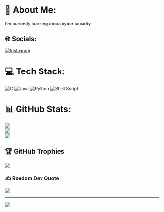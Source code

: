 # 💫 About Me:
i'm currently learning about cyber security


## 🌐 Socials:
[![Instagram](https://img.shields.io/badge/Instagram-%23E4405F.svg?logo=Instagram&logoColor=white)](https://instagram.com/x_conficius_x) 

# 💻 Tech Stack:
![C](https://img.shields.io/badge/c-%2300599C.svg?style=for-the-badge&logo=c&logoColor=white) ![Java](https://img.shields.io/badge/java-%23ED8B00.svg?style=for-the-badge&logo=java&logoColor=white) ![Python](https://img.shields.io/badge/python-3670A0?style=for-the-badge&logo=python&logoColor=ffdd54) ![Shell Script](https://img.shields.io/badge/shell_script-%23121011.svg?style=for-the-badge&logo=gnu-bash&logoColor=white)
# 📊 GitHub Stats:
![](https://github-readme-stats.vercel.app/api?username=godlANONYMOUS&theme=tokyonight&hide_border=false&include_all_commits=true&count_private=true)<br/>
![](https://github-readme-streak-stats.herokuapp.com/?user=godlANONYMOUS&theme=tokyonight&hide_border=false)<br/>
![](https://github-readme-stats.vercel.app/api/top-langs/?username=godlANONYMOUS&theme=tokyonight&hide_border=false&include_all_commits=true&count_private=true&layout=compact)

## 🏆 GitHub Trophies
![](https://github-profile-trophy.vercel.app/?username=godlANONYMOUS&theme=dracula&no-frame=true&no-bg=true&margin-w=4)

### ✍️ Random Dev Quote
![](https://quotes-github-readme.vercel.app/api?type=horizontal&theme=tokyonight)

---
[![](https://visitcount.itsvg.in/api?id=godlANONYMOUS&icon=6&color=5)](https://visitcount.itsvg.in)

<!-- Proudly created with GPRM ( https://gprm.itsvg.in ) -->
